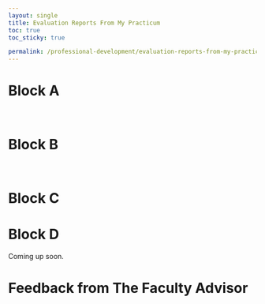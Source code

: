 ```yaml
---
layout: single
title: Evaluation Reports From My Practicum
toc: true
toc_sticky: true

permalink: /professional-development/evaluation-reports-from-my-practicum/
---
```


# Block A

<object data="{{ site.baseurl }}/assets/files/pd-2-summative-block-a.pdf" width="1000" height="1000" type='application/pdf'></object>
<br>
<object data="{{ site.baseurl }}/assets/files/pd-3-formative-block-a.pdf" width="1000" height="1000" type='application/pdf'></object>

# Block B

<object data="{{ site.baseurl }}/assets/files/pd-4-formative-block-b.pdf" width="1000" height="1000" type='application/pdf'></object>
<br>
<object data="{{ site.baseurl }}/assets/files/pd-5-summative-block-b.pdf" width="1000" height="1000" type='application/pdf'></object>


# Block C

<object data="{{ site.baseurl }}/assets/files/pd-6-block-c-formative-assessment.pdf" width="1000" height="1000" type='application/pdf'></object>

# Block D

Coming up soon.

# Feedback from The Faculty Advisor

<object data="{{ site.baseurl }}/assets/files/pd-7-feedback-from-the-faculty-advisor.pdf" width="1000" height="1000" type='application/pdf'></object>
